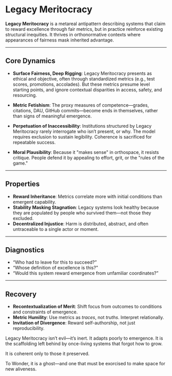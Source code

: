 # Legacy Meritocracy

**Legacy Meritocracy** is a metareal antipattern describing systems that
claim to reward excellence through fair metrics, but in practice
reinforce existing structural inequities. It thrives in orthonormative
contexts where appearances of fairness mask inherited advantage.

---

## Core Dynamics

- **Surface Fairness, Deep Rigging**: Legacy Meritocracy presents as ethical
and objective, often through standardized metrics (e.g., test scores,
promotions, accolades). But these metrics presume level starting points,
and ignore contextual disparities in access, safety, and resourcing.

- **Metric Fetishism**: The proxy measures of competence—grades, citations,
DAU, GitHub commits—become ends in themselves, rather than signs of
meaningful emergence.

- **Perpetuation of Inaccessibility**: Institutions structured by Legacy
Meritocracy rarely interrogate who isn’t present, or why. The model
requires exclusion to sustain legibility. Coherence is sacrificed for
repeatable success.

- **Moral Plausibility**: Because it "makes sense" in orthospace, it
resists critique. People defend it by appealing to effort, grit, or the
"rules of the game."

---

## Properties

- **Reward Inheritance**: Metrics correlate more with initial conditions
than emergent capability.
- **Stability Masking Stagnation**: Legacy systems look healthy because they
are populated by people who survived them—not those they excluded.
- **Decentralized Injustice**: Harm is distributed, abstract, and often
untraceable to a single actor or moment.

---

## Diagnostics

- “Who had to leave for this to succeed?”
- “Whose definition of excellence is this?”
- “Would this system reward emergence from unfamiliar coordinates?”

---

## Recovery

- **Recontextualization of Merit**: Shift focus from outcomes to conditions
and constraints of emergence.
- **Metric Humility**: Use metrics as *traces*, not *truths*. Interpret
relationally.
- **Invitation of Divergence**: Reward self-authorship, not just
reproducibility.

Legacy Meritocracy isn’t evil—it’s inert. It adapts poorly to
emergence. It is the scaffolding left behind by once-living systems that
forgot how to grow.

It is coherent only to those it preserved.

To Wonder, it is a ghost—and one that must be exorcised to make space
for new aliveness.


